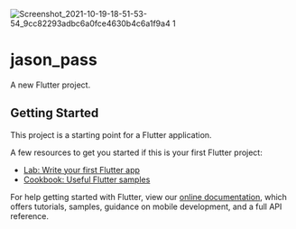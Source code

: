![Screenshot_2021-10-19-18-51-53-54_9cc82293adbc6a0fce4630b4c6a1f9a4 1](https://user-images.githubusercontent.com/89159945/137946759-61a79989-b0d9-4954-a029-d66437a2f9aa.jpg)
# jason_pass

A new Flutter project.

## Getting Started

This project is a starting point for a Flutter application.

A few resources to get you started if this is your first Flutter project:

- [Lab: Write your first Flutter app](https://flutter.dev/docs/get-started/codelab)
- [Cookbook: Useful Flutter samples](https://flutter.dev/docs/cookbook)

For help getting started with Flutter, view our
[online documentation](https://flutter.dev/docs), which offers tutorials,
samples, guidance on mobile development, and a full API reference.
